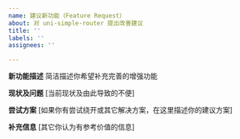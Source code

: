 ```yaml
---
name: 建议新功能（Feature Request）
about: 对 uni-simple-router 提出改善建议
title: ''
labels: ''
assignees: ''

---
```


**新功能描述**
简洁描述你希望补充完善的增强功能

**现状及问题**
[当前现状及由此导致的不便]

**尝试方案**
[如果你有尝试绕开或其它解决方案，在这里描述你的建议方案]

**补充信息**
[其它你认为有参考价值的信息]

